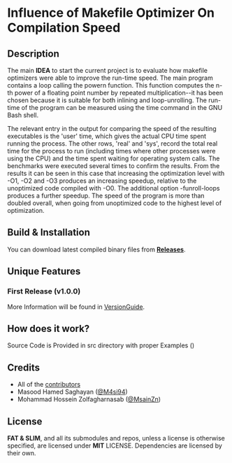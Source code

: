 # Influence of Makefile Optimizer On Compilation Speed

## Description
The main **IDEA** to start the current project is to evaluate how makefile optimizers were able to improve the run-time speed.
The main program contains a loop calling the powern function. This function computes the n-th power of a floating point number by repeated multiplication--it has been chosen because it is suitable for both inlining and loop-unrolling. The run-time of the program can be measured using the time command in the GNU Bash shell.

The relevant entry in the output for comparing the speed of the resulting executables is the 'user' time, which gives the actual CPU time spent running the process. The other rows, 'real' and 'sys', record the total real time for the process to run (including times where other processes were using the CPU) and the time spent waiting for operating system calls. The benchmarks were executed several times to confirm the results. 
From the results it can be seen in this case that increasing the optimization level with -O1, -O2 and -O3 produces an increasing speedup, relative to the unoptimized code compiled with -O0. The additional option -funroll-loops produces a further speedup. 
The speed of the program is more than doubled overall, when going from unoptimized code to the highest level of optimization.

## Build & Installation
You can download latest compiled binary files from **[Releases](https://github.com/DataStructureAndAlgorithmBestPractice)**.

## Unique Features
### First Release (v1.0.0)
More Information will be found in [VersionGuide]().

## How does it work?
Source Code is Provided in src directory with proper Examples ()

## Credits
- All of the <a href="https://github.com/DataStructureAndAlgorithmBestPractice">contributors</a> 
- Masood Hamed Saghayan (<a href="https://github.com/M4si94">@M4si94</a>)
- Mohammad Hossein Zolfagharnasab (<a href="https://github.com/MsainZn">@MsainZn</a>)


## License
**FAT & SLIM**, and all its submodules and repos, unless a license is otherwise specified, are licensed under **MIT** LICENSE.
Dependencies are licensed by their own.


